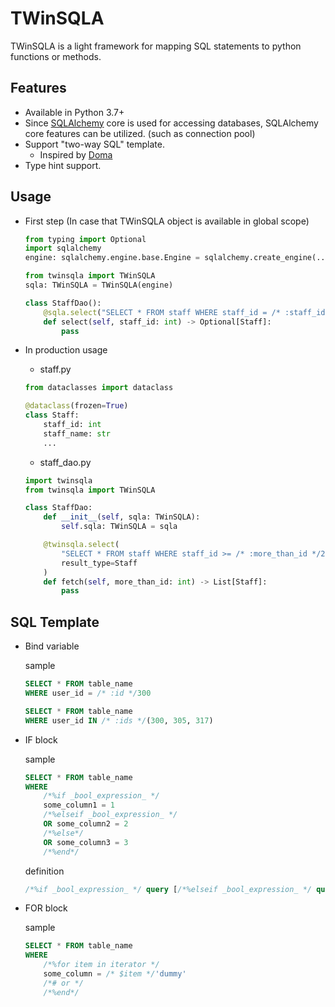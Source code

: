 # TWinSQLA

TWinSQLA is a light framework for mapping SQL statements to python functions or methods.

## Features
- Available in Python 3.7+
- Since [SQLAlchemy](https://github.com/sqlalchemy/sqlalchemy) core is used for accessing databases,
    SQLAlchemy core features can be utilized. (such as connection pool)
- Support "two-way SQL" template.
    - Inspired by [Doma](https://github.com/domaframework/doma)
- Type hint support.

## Usage

- First step (In case that TWinSQLA object is available in global scope)

    ```python
    from typing import Optional
    import sqlalchemy
    engine: sqlalchemy.engine.base.Engine = sqlalchemy.create_engine(...)

    from twinsqla import TWinSQLA
    sqla: TWinSQLA = TWinSQLA(engine)

    class StaffDao():
        @sqla.select("SELECT * FROM staff WHERE staff_id = /* :staff_id */1")
        def select(self, staff_id: int) -> Optional[Staff]:
            pass
    ```

- In production usage

    - staff.py
    ```python
    from dataclasses import dataclass

    @dataclass(frozen=True)
    class Staff:
        staff_id: int
        staff_name: str
        ...
    ```

    - staff_dao.py
    ```python
    import twinsqla
    from twinsqla import TWinSQLA

    class StaffDao:
        def __init__(self, sqla: TWinSQLA):
            self.sqla: TWinSQLA = sqla

        @twinsqla.select(
            "SELECT * FROM staff WHERE staff_id >= /* :more_than_id */2",
            result_type=Staff
        )
        def fetch(self, more_than_id: int) -> List[Staff]:
            pass
    ```

## SQL Template
- Bind variable

    sample
    ```sql
    SELECT * FROM table_name
    WHERE user_id = /* :id */300
    ```

    ```sql
    SELECT * FROM table_name
    WHERE user_id IN /* :ids */(300, 305, 317)
    ```

- IF block

    sample
    ```sql
    SELECT * FROM table_name
    WHERE
        /*%if _bool_expression_ */
        some_column1 = 1
        /*%elseif _bool_expression_ */
        OR some_column2 = 2
        /*%else*/
        OR some_column3 = 3
        /*%end*/
    ```

    definition
    ```sql
    /*%if _bool_expression_ */ query [/*%elseif _bool_expression_ */ query [...]] [/*%else*/ query] /*%end*/
    ```

- FOR block

    sample
    ```sql
    SELECT * FROM table_name
    WHERE
        /*%for item in iterator */
        some_column = /* $item */'dummy'
        /*# or */
        /*%end*/
    ```